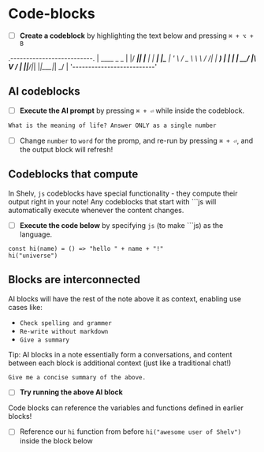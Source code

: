 # Code-blocks

- [ ] **Create a codeblock** by highlighting the text below and pressing `⌘ + ⌥ + B`

.--------------------------.
| ____  _          _       |
|/ ___|| |__   ___| |_   __|
|\___ \| '_ \ / _ \ \ \ / /|
| ___) | | | |  __/ |\ V / |
||____/|_| |_|\___|_| \_/  |
'--------------------------'

## AI codeblocks

- [ ] **Execute the AI prompt** by pressing `⌘ + ⏎` while inside the codeblock.

```ai
What is the meaning of life? Answer ONLY as a single number
```

- [ ] Change `number` to `word` for the promp, and re-run by pressing `⌘ + ⏎`, and the output block will refresh!


## Codeblocks that compute

In Shelv, `js` codeblocks have special functionality - they compute their output right in your note! Any codeblocks that start with ```js will automatically execute whenever the content changes.

- [ ] **Execute the code below** by specifying `js` (to make ```js) as the language.

```
const hi(name) = () => "hello " + name + "!"
hi("universe")
```

## Blocks are interconnected

AI blocks will have the rest of the note above it as context, enabling use cases like:
- `Check spelling and grammer`
- `Re-write without markdown`
- `Give a summary`

Tip: AI blocks in a note essentially form a conversations, and content between each block is additional context (just like a traditional chat!)

```ai
Give me a concise summary of the above.
```

- [ ] **Try running the above AI block**

Code blocks can reference the variables and functions defined in earlier blocks!

- [ ] Reference our `hi` function from before `hi("awesome user of Shelv")` inside the block below

```js

```
